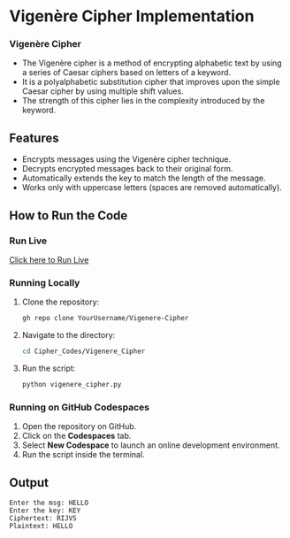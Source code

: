 # Vigenère Cipher Implementation

### Vigenère Cipher
- The Vigenère cipher is a method of encrypting alphabetic text by using a series of Caesar ciphers based on letters of a keyword.
- It is a polyalphabetic substitution cipher that improves upon the simple Caesar cipher by using multiple shift values.
- The strength of this cipher lies in the complexity introduced by the keyword.

## Features
- Encrypts messages using the Vigenère cipher technique.
- Decrypts encrypted messages back to their original form.
- Automatically extends the key to match the length of the message.
- Works only with uppercase letters (spaces are removed automatically).

## How to Run the Code

### Run Live
[Click here to Run Live](https://colab.research.google.com/drive/1dmeXx52QAguWlfhFCuS2RsiU1htrim89?usp=sharing)

### Running Locally
1. Clone the repository:
   ```sh
   gh repo clone YourUsername/Vigenere-Cipher
   ```
2. Navigate to the directory:
   ```sh
   cd Cipher_Codes/Vigenere_Cipher
   ```
3. Run the script:
   ```sh
   python vigenere_cipher.py
   ```

### Running on GitHub Codespaces
1. Open the repository on GitHub.
2. Click on the **Codespaces** tab.
3. Select **New Codespace** to launch an online development environment.
4. Run the script inside the terminal.

## Output
```
Enter the msg: HELLO
Enter the key: KEY
Ciphertext: RIJVS
Plaintext: HELLO
```


